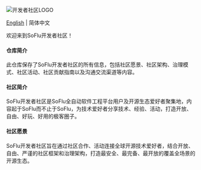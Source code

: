 ![开发者社区LOGO](https://images.gitee.com/uploads/images/2021/0830/100210_854951e2_8721401.png "logo白底500w.png")

[English](https://github.com/feisuanyz/SoFlu-DevCommunity/blob/main/README.en.md) | 简体中文

欢迎来到SoFlu开发者社区！

#### 仓库简介
此仓库保存了SoFlu开发者社区的所有信息，包括社区愿景、社区架构、治理模式、社区活动、社区贡献指南以及沟通交流渠道等内容。

#### 社区简介
SoFlu开发者社区是SoFlu全自动软件工程平台用户及开源生态爱好者聚集地，内容起于SoFlu而不止于SoFlu，为技术爱好者分享技术、经验、活动，打造开放、自由、好玩、好用的极客圈子。

#### 社区愿景
SoFlu开发者社区旨在通过社区合作、活动连接全球开源技术爱好者，结合开放、自由、严谨的社区框架和治理架构，打造最安全、最完备、最开放的覆盖全场景的开源生态。
